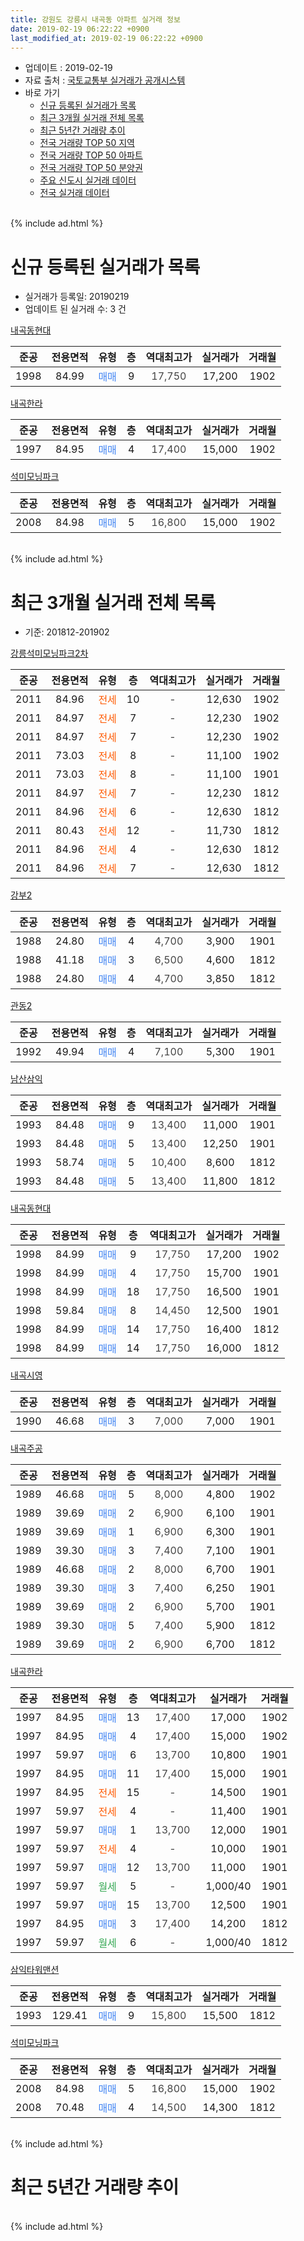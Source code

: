 ```yaml
---
title: 강원도 강릉시 내곡동 아파트 실거래 정보
date: 2019-02-19 06:22:22 +0900
last_modified_at: 2019-02-19 06:22:22 +0900
---
```


* 업데이트 : 2019-02-19
* 자료 출처 : [국토교통부 실거래가 공개시스템](http://rt.molit.go.kr)
* 바로 가기
    * [신규 등록된 실거래가 목록](#신규-등록된-실거래가-목록)
    * [최근 3개월 실거래 전체 목록](#최근-3개월-실거래-전체-목록)
    * [최근 5년간 거래량 추이](#최근-5년간-거래량-추이)
    * [전국 거래량 TOP 50 지역](https://ayogom.github.io/apt-trade-info/최근-3개월-전국에서-가장-거래가-많이-발생한-지역)
    * [전국 거래량 TOP 50 아파트](https://ayogom.github.io/apt-trade-info/최근-3개월-전국에서-가장-거래가-많이-발생한-아파트)
    * [전국 거래량 TOP 50 분양권](https://ayogom.github.io/apt-trade-info/최근-3개월-전국에서-가장-거래가-많이-발생한-분양권)
    * [주요 신도시 실거래 데이터](https://ayogom.github.io/apt-trade-info/주요-신도시)
    * [전국 실거래 데이터](https://ayogom.github.io/apt-trade-info/전국)
<br>
{% include ad.html %}
<br>

# 신규 등록된 실거래가 목록
* 실거래가 등록일: 20190219
* 업데이트 된 실거래 수: 3 건


[내곡동현대](https://search.naver.com/search.naver?query=%EA%B0%95%EC%9B%90%EB%8F%84+%EA%B0%95%EB%A6%89%EC%8B%9C+%EB%82%B4%EA%B3%A1%EB%8F%99+%EB%82%B4%EA%B3%A1%EB%8F%99%ED%98%84%EB%8C%80)

|준공|전용면적|유형|층|역대최고가|실거래가|거래월|
|:---:|:---:|:---:|:---:|:---:|:---:|:---:|
|1998|84.99|<span style="color:#4285f3">매매</span>|9|<span style="color:#444444">17,750</span>|17,200|1902|

[내곡한라](https://search.naver.com/search.naver?query=%EA%B0%95%EC%9B%90%EB%8F%84+%EA%B0%95%EB%A6%89%EC%8B%9C+%EB%82%B4%EA%B3%A1%EB%8F%99+%EB%82%B4%EA%B3%A1%ED%95%9C%EB%9D%BC)

|준공|전용면적|유형|층|역대최고가|실거래가|거래월|
|:---:|:---:|:---:|:---:|:---:|:---:|:---:|
|1997|84.95|<span style="color:#4285f3">매매</span>|4|<span style="color:#444444">17,400</span>|15,000|1902|

[석미모닝파크](https://search.naver.com/search.naver?query=%EA%B0%95%EC%9B%90%EB%8F%84+%EA%B0%95%EB%A6%89%EC%8B%9C+%EB%82%B4%EA%B3%A1%EB%8F%99+%EC%84%9D%EB%AF%B8%EB%AA%A8%EB%8B%9D%ED%8C%8C%ED%81%AC)

|준공|전용면적|유형|층|역대최고가|실거래가|거래월|
|:---:|:---:|:---:|:---:|:---:|:---:|:---:|
|2008|84.98|<span style="color:#4285f3">매매</span>|5|<span style="color:#444444">16,800</span>|15,000|1902|


<br>
{% include ad.html %}
<br>

# 최근 3개월 실거래 전체 목록
* 기준: 201812-201902


[강릉석미모닝파크2차](https://search.naver.com/search.naver?query=%EA%B0%95%EC%9B%90%EB%8F%84+%EA%B0%95%EB%A6%89%EC%8B%9C+%EB%82%B4%EA%B3%A1%EB%8F%99+%EA%B0%95%EB%A6%89%EC%84%9D%EB%AF%B8%EB%AA%A8%EB%8B%9D%ED%8C%8C%ED%81%AC2%EC%B0%A8)

|준공|전용면적|유형|층|역대최고가|실거래가|거래월|
|:---:|:---:|:---:|:---:|:---:|:---:|:---:|
|2011|84.96|<span style="color:#ff5a00">전세</span>|10|<span style="color:#444444">-</span>|12,630|1902|
|2011|84.97|<span style="color:#ff5a00">전세</span>|7|<span style="color:#444444">-</span>|12,230|1902|
|2011|84.97|<span style="color:#ff5a00">전세</span>|7|<span style="color:#444444">-</span>|12,230|1902|
|2011|73.03|<span style="color:#ff5a00">전세</span>|8|<span style="color:#444444">-</span>|11,100|1902|
|2011|73.03|<span style="color:#ff5a00">전세</span>|8|<span style="color:#444444">-</span>|11,100|1901|
|2011|84.97|<span style="color:#ff5a00">전세</span>|7|<span style="color:#444444">-</span>|12,230|1812|
|2011|84.96|<span style="color:#ff5a00">전세</span>|6|<span style="color:#444444">-</span>|12,630|1812|
|2011|80.43|<span style="color:#ff5a00">전세</span>|12|<span style="color:#444444">-</span>|11,730|1812|
|2011|84.96|<span style="color:#ff5a00">전세</span>|4|<span style="color:#444444">-</span>|12,630|1812|
|2011|84.96|<span style="color:#ff5a00">전세</span>|7|<span style="color:#444444">-</span>|12,630|1812|

[강부2](https://search.naver.com/search.naver?query=%EA%B0%95%EC%9B%90%EB%8F%84+%EA%B0%95%EB%A6%89%EC%8B%9C+%EB%82%B4%EA%B3%A1%EB%8F%99+%EA%B0%95%EB%B6%802)

|준공|전용면적|유형|층|역대최고가|실거래가|거래월|
|:---:|:---:|:---:|:---:|:---:|:---:|:---:|
|1988|24.80|<span style="color:#4285f3">매매</span>|4|<span style="color:#444444">4,700</span>|3,900|1901|
|1988|41.18|<span style="color:#4285f3">매매</span>|3|<span style="color:#444444">6,500</span>|4,600|1812|
|1988|24.80|<span style="color:#4285f3">매매</span>|4|<span style="color:#444444">4,700</span>|3,850|1812|

[관동2](https://search.naver.com/search.naver?query=%EA%B0%95%EC%9B%90%EB%8F%84+%EA%B0%95%EB%A6%89%EC%8B%9C+%EB%82%B4%EA%B3%A1%EB%8F%99+%EA%B4%80%EB%8F%992)

|준공|전용면적|유형|층|역대최고가|실거래가|거래월|
|:---:|:---:|:---:|:---:|:---:|:---:|:---:|
|1992|49.94|<span style="color:#4285f3">매매</span>|4|<span style="color:#444444">7,100</span>|5,300|1901|

[남산삼익](https://search.naver.com/search.naver?query=%EA%B0%95%EC%9B%90%EB%8F%84+%EA%B0%95%EB%A6%89%EC%8B%9C+%EB%82%B4%EA%B3%A1%EB%8F%99+%EB%82%A8%EC%82%B0%EC%82%BC%EC%9D%B5)

|준공|전용면적|유형|층|역대최고가|실거래가|거래월|
|:---:|:---:|:---:|:---:|:---:|:---:|:---:|
|1993|84.48|<span style="color:#4285f3">매매</span>|9|<span style="color:#444444">13,400</span>|11,000|1901|
|1993|84.48|<span style="color:#4285f3">매매</span>|5|<span style="color:#444444">13,400</span>|12,250|1901|
|1993|58.74|<span style="color:#4285f3">매매</span>|5|<span style="color:#444444">10,400</span>|8,600|1812|
|1993|84.48|<span style="color:#4285f3">매매</span>|5|<span style="color:#444444">13,400</span>|11,800|1812|

[내곡동현대](https://search.naver.com/search.naver?query=%EA%B0%95%EC%9B%90%EB%8F%84+%EA%B0%95%EB%A6%89%EC%8B%9C+%EB%82%B4%EA%B3%A1%EB%8F%99+%EB%82%B4%EA%B3%A1%EB%8F%99%ED%98%84%EB%8C%80)

|준공|전용면적|유형|층|역대최고가|실거래가|거래월|
|:---:|:---:|:---:|:---:|:---:|:---:|:---:|
|1998|84.99|<span style="color:#4285f3">매매</span>|9|<span style="color:#444444">17,750</span>|17,200|1902|
|1998|84.99|<span style="color:#4285f3">매매</span>|4|<span style="color:#444444">17,750</span>|15,700|1901|
|1998|84.99|<span style="color:#4285f3">매매</span>|18|<span style="color:#444444">17,750</span>|16,500|1901|
|1998|59.84|<span style="color:#4285f3">매매</span>|8|<span style="color:#444444">14,450</span>|12,500|1901|
|1998|84.99|<span style="color:#4285f3">매매</span>|14|<span style="color:#444444">17,750</span>|16,400|1812|
|1998|84.99|<span style="color:#4285f3">매매</span>|14|<span style="color:#444444">17,750</span>|16,000|1812|

[내곡시영](https://search.naver.com/search.naver?query=%EA%B0%95%EC%9B%90%EB%8F%84+%EA%B0%95%EB%A6%89%EC%8B%9C+%EB%82%B4%EA%B3%A1%EB%8F%99+%EB%82%B4%EA%B3%A1%EC%8B%9C%EC%98%81)

|준공|전용면적|유형|층|역대최고가|실거래가|거래월|
|:---:|:---:|:---:|:---:|:---:|:---:|:---:|
|1990|46.68|<span style="color:#4285f3">매매</span>|3|<span style="color:#444444">7,000</span>|7,000|1901|

[내곡주공](https://search.naver.com/search.naver?query=%EA%B0%95%EC%9B%90%EB%8F%84+%EA%B0%95%EB%A6%89%EC%8B%9C+%EB%82%B4%EA%B3%A1%EB%8F%99+%EB%82%B4%EA%B3%A1%EC%A3%BC%EA%B3%B5)

|준공|전용면적|유형|층|역대최고가|실거래가|거래월|
|:---:|:---:|:---:|:---:|:---:|:---:|:---:|
|1989|46.68|<span style="color:#4285f3">매매</span>|5|<span style="color:#444444">8,000</span>|4,800|1902|
|1989|39.69|<span style="color:#4285f3">매매</span>|2|<span style="color:#444444">6,900</span>|6,100|1901|
|1989|39.69|<span style="color:#4285f3">매매</span>|1|<span style="color:#444444">6,900</span>|6,300|1901|
|1989|39.30|<span style="color:#4285f3">매매</span>|3|<span style="color:#444444">7,400</span>|7,100|1901|
|1989|46.68|<span style="color:#4285f3">매매</span>|2|<span style="color:#444444">8,000</span>|6,700|1901|
|1989|39.30|<span style="color:#4285f3">매매</span>|3|<span style="color:#444444">7,400</span>|6,250|1901|
|1989|39.69|<span style="color:#4285f3">매매</span>|2|<span style="color:#444444">6,900</span>|5,700|1901|
|1989|39.30|<span style="color:#4285f3">매매</span>|5|<span style="color:#444444">7,400</span>|5,900|1812|
|1989|39.69|<span style="color:#4285f3">매매</span>|2|<span style="color:#444444">6,900</span>|6,700|1812|

[내곡한라](https://search.naver.com/search.naver?query=%EA%B0%95%EC%9B%90%EB%8F%84+%EA%B0%95%EB%A6%89%EC%8B%9C+%EB%82%B4%EA%B3%A1%EB%8F%99+%EB%82%B4%EA%B3%A1%ED%95%9C%EB%9D%BC)

|준공|전용면적|유형|층|역대최고가|실거래가|거래월|
|:---:|:---:|:---:|:---:|:---:|:---:|:---:|
|1997|84.95|<span style="color:#4285f3">매매</span>|13|<span style="color:#444444">17,400</span>|17,000|1902|
|1997|84.95|<span style="color:#4285f3">매매</span>|4|<span style="color:#444444">17,400</span>|15,000|1902|
|1997|59.97|<span style="color:#4285f3">매매</span>|6|<span style="color:#444444">13,700</span>|10,800|1901|
|1997|84.95|<span style="color:#4285f3">매매</span>|11|<span style="color:#444444">17,400</span>|15,000|1901|
|1997|84.95|<span style="color:#ff5a00">전세</span>|15|<span style="color:#444444">-</span>|14,500|1901|
|1997|59.97|<span style="color:#ff5a00">전세</span>|4|<span style="color:#444444">-</span>|11,400|1901|
|1997|59.97|<span style="color:#4285f3">매매</span>|1|<span style="color:#444444">13,700</span>|12,000|1901|
|1997|59.97|<span style="color:#ff5a00">전세</span>|4|<span style="color:#444444">-</span>|10,000|1901|
|1997|59.97|<span style="color:#4285f3">매매</span>|12|<span style="color:#444444">13,700</span>|11,000|1901|
|1997|59.97|<span style="color:#34a853">월세</span>|5|<span style="color:#444444">-</span>|1,000/40|1901|
|1997|59.97|<span style="color:#4285f3">매매</span>|15|<span style="color:#444444">13,700</span>|12,500|1901|
|1997|84.95|<span style="color:#4285f3">매매</span>|3|<span style="color:#444444">17,400</span>|14,200|1812|
|1997|59.97|<span style="color:#34a853">월세</span>|6|<span style="color:#444444">-</span>|1,000/40|1812|


<script async src="//pagead2.googlesyndication.com/pagead/js/adsbygoogle.js"></script>
<!-- 기본 -->
<ins class="adsbygoogle"
     style="display:block"
     data-ad-client="ca-pub-2446590836940007"
     data-ad-slot="1659523306"
     data-ad-format="auto"
     data-full-width-responsive="true"></ins>
<script>
(adsbygoogle = window.adsbygoogle || []).push({});
</script>


[삼익타워맨션](https://search.naver.com/search.naver?query=%EA%B0%95%EC%9B%90%EB%8F%84+%EA%B0%95%EB%A6%89%EC%8B%9C+%EB%82%B4%EA%B3%A1%EB%8F%99+%EC%82%BC%EC%9D%B5%ED%83%80%EC%9B%8C%EB%A7%A8%EC%85%98)

|준공|전용면적|유형|층|역대최고가|실거래가|거래월|
|:---:|:---:|:---:|:---:|:---:|:---:|:---:|
|1993|129.41|<span style="color:#4285f3">매매</span>|9|<span style="color:#444444">15,800</span>|15,500|1812|

[석미모닝파크](https://search.naver.com/search.naver?query=%EA%B0%95%EC%9B%90%EB%8F%84+%EA%B0%95%EB%A6%89%EC%8B%9C+%EB%82%B4%EA%B3%A1%EB%8F%99+%EC%84%9D%EB%AF%B8%EB%AA%A8%EB%8B%9D%ED%8C%8C%ED%81%AC)

|준공|전용면적|유형|층|역대최고가|실거래가|거래월|
|:---:|:---:|:---:|:---:|:---:|:---:|:---:|
|2008|84.98|<span style="color:#4285f3">매매</span>|5|<span style="color:#444444">16,800</span>|15,000|1902|
|2008|70.48|<span style="color:#4285f3">매매</span>|4|<span style="color:#444444">14,500</span>|14,300|1812|


<br>
{% include ad.html %}
<br>

# 최근 5년간 거래량 추이


<div style="width:100%;">
    <canvas id="deal_progress" height="200"></canvas>
</div>

<script>
new Chart(document.getElementById("deal_progress"), {
    type: 'line',
    data: {
        labels: ['201402','201403','201404','201405','201406','201407','201408','201409','201410','201411','201412','201501','201502','201503','201504','201505','201506','201507','201508','201509','201510','201511','201512','201601','201602','201603','201604','201605','201606','201607','201608','201609','201610','201611','201612','201701','201702','201703','201704','201705','201706','201707','201708','201709','201710','201711','201712','201801','201802','201803','201804','201805','201806','201807','201808','201809','201810','201811','201812','201901','201902'],
        datasets: [{
            label: '매매',
            pointRadius: 1,
            data: [12, 14, 7, 5, 10, 14, 9, 10, 13, 6, 12, 14, 21, 18, 18, 9, 19, 17, 22, 14, 16, 9, 14, 20, 20, 14, 9, 18, 15, 19, 16, 12, 23, 17, 19, 12, 29, 29, 12, 11, 11, 16, 7, 19, 10, 74, 10, 8, 5, 17, 10, 9, 59, 6, 10, 17, 16, 13, 11, 19, 5],
            borderColor: "rgba(255, 201, 14, 1)",
            backgroundColor: "rgba(255, 201, 14, 0.5)",
            fill: false,
            lineTension: 0
        },{
            label: '전월세',
            pointRadius: 1,
            data: [12, 3, 35, 20, 4, 7, 9, 6, 6, 6, 9, 2, 5, 5, 5, 2, 4, 2, 3, 6, 39, 15, 2, 13, 8, 12, 4, 3, 8, 7, 4, 6, 7, 9, 11, 6, 8, 5, 5, 4, 5, 6, 4, 2, 4, 3, 3, 6, 2, 6, 4, 3, 4, 9, 0, 5, 35, 9, 6, 5, 4],
            borderColor: "rgba(0, 141, 185, 1)",
            backgroundColor: "rgba(0, 141, 185, 0.5)",
            fill: false,
            lineTension: 0
        }
        ]
    },
    options: {
        responsive: true,
        title: {
            display: false
        },
        tooltips: {
            mode: 'index',
            intersect: false
        },
        hover: {
            mode: 'nearest',
            intersect: true
        },
        scales: {
            xAxes: [{
                display: true,
                scaleLabel: {
                    display: true,
                    labelString: '년/월'
                }
            }],
            yAxes: [{
                display: true,
                ticks: {
                    suggestedMin: 0,
                },
                scaleLabel: {
                    display: true,
                    labelString: '실거래 수'
                }
            }]
        }
    }
});

</script>


<br>
{% include ad.html %}
<br>

